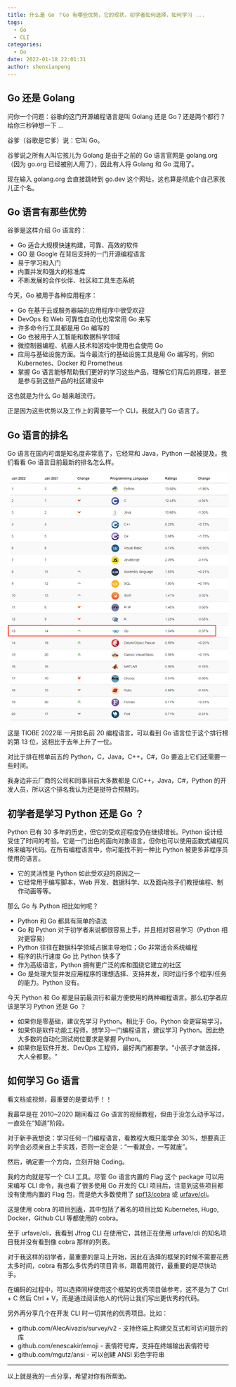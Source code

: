 ```yaml
---
title: 什么是 Go ？Go 有哪些优势，它的现状，初学者如何选择，如何学习 ...
tags:
  - Go
  - CLI
categories:
  - Go
date: 2022-01-18 22:01:31
author: shenxianpeng
---
```


## Go 还是 Golang

问你一个问题：谷歌的这门开源编程语言是叫 Golang 还是 Go？还是两个都行？给你三秒钟想一下 ...

谷爹（谷歌是它爹）说：它叫 Go。

谷爹说之所有人叫它孩儿为 Golang 是由于之前的 Go 语言官网是 golang.org（因为 go.org 已经被别人用了），因此有人将 Golang 和 Go 混用了。

现在输入 golang.org 会直接跳转到 go.dev 这个网址，这也算是彻底个自己家孩儿正个名。

## Go 语言有那些优势

谷爹是这样介绍 Go 语言的：

* Go 适合大规模快速构建，可靠、高效的软件
* GO 是 Google 在背后支持的一门开源编程语言
* 易于学习和入门
* 内置并发和强大的标准库
* 不断发展的合作伙伴、社区和工具生态系统

今天，Go 被用于各种应用程序：

* Go 在基于云或服务器端的应用程序中很受欢迎
* DevOps 和 Web 可靠性自动化也常常用 Go 来写
* 许多命令行工具都是用 Go 编写的
* Go 也被用于人工智能和数据科学领域
* 微控制器编程、机器人技术和游戏中使用也会使用 Go
* 应用与基础设施方面。当今最流行的基础设施工具是用 Go 编写的，例如 Kubernetes、Docker 和 Prometheus
* 掌握 Go 语言能够帮助我们更好的学习这些产品，理解它们背后的原理，甚至是参与到这些产品的社区建设中

这也就是为什么 Go 越来越流行。

正是因为这些优势以及工作上的需要写一个 CLI，我就入门 Go 语言了。

## Go 语言的排名

Go 语言在国内可谓是知名度非常高了，它经常和 Java，Python 一起被提及。我们看看 Go 语言目前最新的排名怎么样。

![Go语言排名](get-started-with-go/tiobe-index-go.png)

这是 TIOBE 2022年 一月排名前 20 编程语言，可以看到 Go 语言位于这个排行榜的第 13 位，这相比于去年上升了一位。

对比于排在榜单前五的 Python，C，Java，C++，C#，Go 要追上它们还需要一些时间。

我身边非云厂商的公司和同事目前大多数都是 C/C++，Java，C#，Python 的开发人员，所以这个排名我认为还是挺符合预期的。

## 初学者是学习 Python 还是 Go ？

Python 已有 30 多年的历史，但它的受欢迎程度仍在继续增长。Python 设计经受住了时间的考验。它是一门出色的面向对象语言，但你也可以使用函数式编程风格来编写代码。在所有编程语言中，你可能找不到一种比 Python 被更多非程序员使用的语言。

* 它的灵活性是 Python 如此受欢迎的原因之一
* 它经常用于编写脚本，Web 开发、数据科学、以及面向孩子们教授编程、制作动画等等。

那么 Go 与 Python 相比如何呢？

* Python 和 Go 都具有简单的语法
* Go 和 Python 对于初学者来说都很容易上手，并且相对容易学习（Python 相对更容易）
* Python 往往在数据科学领域占据主导地位；Go 非常适合系统编程
* 程序的执行速度 Go 比 Python 快多了
* 作为高级语言，Python 拥有更广泛的库和围绕它建立的社区
* Go 是处理大型并发应用程序的理想选择、支持并发，同时运行多个程序/任务的能力。Python 没有。

今天 Python 和 Go 都是目前最流行和最方便使用的两种编程语言。那么初学者应该是学习 Python 还是 Go ？

* 如果你是零基础，建议先学习 Python。相比于 Go，Python 会更容易学习。
* 如果你是软件功能工程师，想学习一门编程语言，建议学习 Python。因此绝大多数的自动化测试岗位要求是掌握 Python。
* 如果你是软件开发、DevOps 工程师，最好两门都要学。"小孩子才做选择，大人全都要。"

## 如何学习 Go 语言

看文档或视频，最重要的是要动手！！

我最早是在 2010~2020 期间看过 Go 语言的视频教程，但由于没怎么动手写过，一直处在“知道”阶段。

对于新手我想说：学习任何一门编程语言，看教程大概只能学会 30%，想要真正的学会必须亲自上手实践，否则一定会是：“一看就会，一写就废”。

然后，确定要一个方向，立刻开始 Coding。

我的方向就是写一个 CLI 工具。尽管 Go 语言内置的 Flag 这个 package 可以用来编写 CLI 命令，我也看了很多使用 Go 开发的 CLI 项目后，注意到这些项目都没有使用内置的 Flag 包，而是绝大多数使用了 [spf13/cobra](https://github.com/spf13/cobra) 或 [urfave/cli](https://github.com/urfave/cli)。

这是使用 cobra 的项目[列表](https://github.com/spf13/cobra/blob/master/projects_using_cobra.md)，其中包括了著名的项目比如 Kubernetes, Hugo, Docker，Github CLI 等都使用的 cobra。

至于 urfave/cli，我看到 Jfrog CLI 在使用它，其他正在使用 urfave/cli 的知名项目我并没有看到像 cobra 那样的列表。

对于我这样的初学者，最重要的是马上开始，因此在选择的框架的时候不需要花费太多时间，cobra 有那么多优秀的项目背书，跟着用就行，最重要的是尽快动手。

在编码的过程中，可以选择同样使用这个框架的优秀项目做参考，这不是为了 Ctrl + C 然后 Ctrl + V，而是通过阅读他人的代码让我们写出更优秀的代码。

另外再分享几个在开发 CLI 时一切其他的优秀项目。比如：

* github.com/AlecAivazis/survey/v2 - 支持终端上构建交互式和可访问提示的库
* github.com/enescakir/emoji - 表情符号库，支持在终端输出表情符号
* github.com/mgutz/ansi - 可以创建 ANSI 彩色字符串

---

以上就是我的一点分享，希望对你有所帮助。

